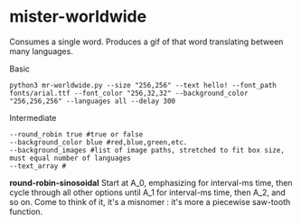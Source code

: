 # mister-worldwide
Consumes a single word. Produces a gif of that word translating between many languages.

Basic 

```
python3 mr-worldwide.py --size "256,256" --text hello! --font_path fonts/arial.ttf --font_color "256,32,32" --background_color "256,256,256" --languages all --delay 300
```

Intermediate
```
--round_robin true #true or false
--background_color blue #red,blue,green,etc.
--background_images #list of image paths, stretched to fit box size, must equal number of languages
--text_array #
```

**round-robin-sinosoidal**
Start at A_0, emphasizing for interval-ms time, then cycle through all other options until A_1 for interval-ms time, then A_2, and so on.
Come to think of it, it's a misnomer : it's more a piecewise saw-tooth function.
